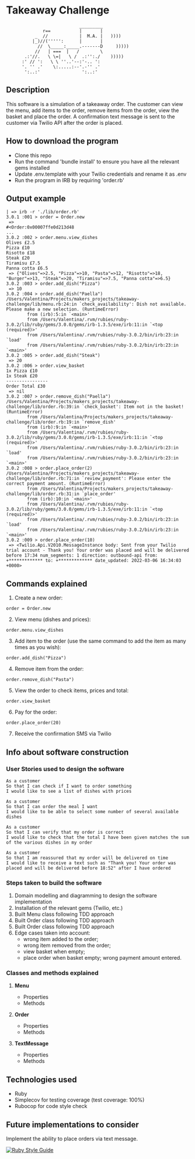 Takeaway Challenge
==================
```
                            _________
              r==           |       |
           _  //            |  M.A. |   ))))
          |_)//(''''':      |       |
            //  \_____:_____.-------D     )))))
           //   | ===  |   /        \
       .:'//.   \ \=|   \ /  .:'':./    )))))
      :' // ':   \ \ ''..'--:'-.. ':
      '. '' .'    \:.....:--'.-'' .'
       ':..:'                ':..:'

 ```

Description
-------

This software is a simulation of a takeaway order. The customer can view the menu, add items to the order, remove items from the order, view the basket and place the order. A confirmation text message is sent to the customer via Twilio API after the order is placed.

How to download the program
-----
* Clone this repo
* Run the command 'bundle install' to ensure you have all the relevant gems installed
* Update .env.template with your Twilio credentials and rename it as .env
* Run the program in IRB by requiring 'order.rb'

Output example
-----
```shell
| => irb -r './lib/order.rb'
3.0.1 :001 > order = Order.new
 =>
#<Order:0x00007ffe0d213d48
...
3.0.2 :002 > order.menu.view_dishes
Olives £2.5
Pizza £10
Risotto £18
Steak £20
Tiramisu £7.5
Panna cotta £6.5
 => {"Olives"=>2.5, "Pizza"=>10, "Pasta"=>12, "Risotto"=>18, "Burger"=>13, "Steak"=>20, "Tiramisu"=>7.5, "Panna cotta"=>6.5}
3.0.2 :003 > order.add_dish("Pizza")
 => 10
3.0.2 :004 > order.add_dish("Paella")
/Users/Valentina/Projects/makers_projects/takeaway-challenge/lib/menu.rb:24:in `check_availability': Dish not available. Please make a new selection. (RuntimeError)
        from (irb):5:in `<main>'
        from /Users/Valentina/.rvm/rubies/ruby-3.0.2/lib/ruby/gems/3.0.0/gems/irb-1.3.5/exe/irb:11:in `<top (required)>'
        from /Users/Valentina/.rvm/rubies/ruby-3.0.2/bin/irb:23:in `load'
        from /Users/Valentina/.rvm/rubies/ruby-3.0.2/bin/irb:23:in `<main>'
3.0.2 :005 > order.add_dish("Steak")
 => 20
3.0.2 :006 > order.view_basket
1x Pizza £10
1x Steak £20
----------------
Order Total £30
 => nil
3.0.2 :007 > order.remove_dish("Paella")
/Users/Valentina/Projects/makers_projects/takeaway-challenge/lib/order.rb:39:in `check_basket': Item not in the basket! (RuntimeError)
        from /Users/Valentina/Projects/makers_projects/takeaway-challenge/lib/order.rb:19:in `remove_dish'
        from (irb):9:in `<main>'
        from /Users/Valentina/.rvm/rubies/ruby-3.0.2/lib/ruby/gems/3.0.0/gems/irb-1.3.5/exe/irb:11:in `<top (required)>'
        from /Users/Valentina/.rvm/rubies/ruby-3.0.2/bin/irb:23:in `load'
        from /Users/Valentina/.rvm/rubies/ruby-3.0.2/bin/irb:23:in `<main>'
3.0.2 :008 > order.place_order(2)
/Users/Valentina/Projects/makers_projects/takeaway-challenge/lib/order.rb:71:in `review_payment': Please enter the correct payment amount. (RuntimeError)
        from /Users/Valentina/Projects/makers_projects/takeaway-challenge/lib/order.rb:31:in `place_order'
        from (irb):10:in `<main>'
        from /Users/Valentina/.rvm/rubies/ruby-3.0.2/lib/ruby/gems/3.0.0/gems/irb-1.3.5/exe/irb:11:in `<top (required)>'
        from /Users/Valentina/.rvm/rubies/ruby-3.0.2/bin/irb:23:in `load'
        from /Users/Valentina/.rvm/rubies/ruby-3.0.2/bin/irb:23:in `<main>'
3.0.2 :009 > order.place_order(10)
 => <Twilio.Api.V2010.MessageInstance body: Sent from your Twilio trial account - Thank you! Your order was placed and will be delivered before 17:34 num_segments: 1 direction: outbound-api from: +************* to: +************* date_updated: 2022-03-06 16:34:03 +0000>
```

Commands explained
-----
1. Create a new order:
```shell
order = Order.new
```
2. View menu (dishes and prices):
```shel
order.menu.view_dishes
```
3. Add item to the order (use the same command to add the item as many times as you wish):
```shell
order.add_dish("Pizza")
```
4. Remove item from the order:
```shell
order.remove_dish("Pasta")
```
5. View the order to check items, prices and total:
```shell
order.view_basket
```
6. Pay for the order:
```shell
order.place_order(20)
```
7. Receive the confirmation SMS via Twilio

Info about software construction
-----

### User Stories used to design the software

```
As a customer
So that I can check if I want to order something
I would like to see a list of dishes with prices

As a customer
So that I can order the meal I want
I would like to be able to select some number of several available dishes

As a customer
So that I can verify that my order is correct
I would like to check that the total I have been given matches the sum of the various dishes in my order

As a customer
So that I am reassured that my order will be delivered on time
I would like to receive a text such as "Thank you! Your order was placed and will be delivered before 18:52" after I have ordered
```

### Steps taken to build the software

1. Domain modelling and diagramming to design the software implementation
2. Installation of the relevant gems (Twilio, etc.)
3. Built Menu class following TDD approach
4. Built Order class following TDD approach
5. Built Order class following TDD approach
5. Edge cases taken into account:
    * wrong item added to the order;
    * wrong item removed from the order;
    * view basket when empty;
    * place order when basket empty; wrong payment amount entered.

### Classes and methods explained

1. **Menu**
    * Properties
    * Methods

2. **Order**
    * Properties
    * Methods

3. **TextMessage**
    * Properties
    * Methods

Technologies used
-----
* Ruby
* Simplecov for testing coverage (test coverage: 100%)
* Rubocop for code style check

Future implementations to consider
-----
Implement the ability to place orders via text message.


[![Ruby Style Guide](https://img.shields.io/badge/code_style-rubocop-brightgreen.svg)](https://github.com/rubocop/rubocop)
